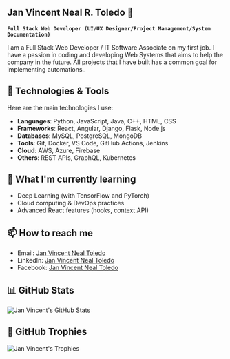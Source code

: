 ## Jan Vincent Neal R. Toledo 👋

**`Full Stack Web Developer (UI/UX Designer/Project Management/System Documentation)`**

I am a Full Stack Web Developer / IT Software Associate on my first job. I have a passion in coding and developing Web Systems
that aims to help the company in the future. All projects that I have built has a common goal for implementing automations..

## 🔧 Technologies & Tools
Here are the main technologies I use:

- **Languages**: Python, JavaScript, Java, C++, HTML, CSS
- **Frameworks**: React, Angular, Django, Flask, Node.js
- **Databases**: MySQL, PostgreSQL, MongoDB
- **Tools**: Git, Docker, VS Code, GitHub Actions, Jenkins
- **Cloud**: AWS, Azure, Firebase
- **Others**: REST APIs, GraphQL, Kubernetes

## 🌱 What I'm currently learning

- Deep Learning (with TensorFlow and PyTorch)
- Cloud computing & DevOps practices
- Advanced React features (hooks, context API)

## 📫 How to reach me

- Email: [Jan Vincent Neal Toledo](mailto:janvincentn.toledo@gmail.com)
- LinkedIn: [Jan Vincent Neal Toledo]([https://www.linkedin.com/in/jan-vincent-neal-toledo)
- Facebook: [Jan Vincent Neal Toledo](https://www.facebook.com/YourSensei04/)

## 📊 GitHub Stats

![Jan Vincent's GitHub Stats](https://github-readme-stats.vercel.app/api?username=vince-dev-it&show_icons=true&hide_title=true&count_private=true&hide=prs&theme=radical)

## 🔗 GitHub Trophies

![Jan Vincent's Trophies](https://github-profile-trophy.vercel.app/?username=vince-dev-it&theme=radical)


